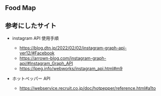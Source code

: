 ## Food Map

## 参考にしたサイト
- instagram API 使用手順
  - https://blog.dtn.jp/2022/02/02/instagram-graph-api-ver12/#Facebook
  - https://arrown-blog.com/instagram-graph-api/#Instagram_Graph_API
  - https://lpeg.info/webworks/instagram_api.html#m9

- ホットペッパー API
  - https://webservice.recruit.co.jp/doc/hotpepper/reference.html#a1to
